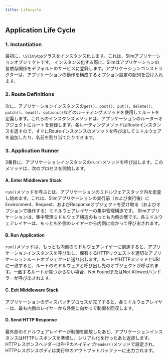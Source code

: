 ```yaml
---
title: Lifecycle
---
```


## Application Life Cycle

### 1. Instantiation

最初に、`\Slim\App`クラスをインスタンス化します。これは、Slimアプリケーションオブジェクトです。
インスタンス化する際に、Slimはアプリケーションの各依存関係をデフォルトのサービスに登録します。アプリケーションコンストラクターは、アプリケーションの動作を構成するオプション設定の配列を受け入れます。

### 2. Route Definitions

次に、アプリケーションインスタンスの`get()`、`post()`、`put()`、`delete()`、`patch()`、`head()`、`options()`などのルーティングメソッドを使用してルートを定義します。これらのインスタンスメソッドは、アプリケーションのルーターオブジェクトにルートを登録します。各ルーティングメソッドはRouteインスタンスを返すので、すぐにRouteインスタンスのメソッドを呼び出してミドルウェアを追加したり、名前を割り当てたりできます。

### 3. Application Runner

3番目に、アプリケーションインスタンスの`run()`メソッドを呼び出します。このメソッドは、次のプロセスを開始します。

#### A. Enter Middleware Stack

`run()`メソッドを呼ぶとは、アプリケーションのミドルウェアスタック内を走査し始めます。これは、Slimアプリケーションの実行前（および実行後）にEnvironment、Request、およびResponseオブジェクトを受け取る（およびオプションで操作する）ミドルウェアレイヤーの集中管理構造です。
Slimアプリケーションは、集中管理ミドルウェア構造のもっとも内側の層です。各ミドルウェアレイヤーは、もっとも外側のレイヤーから内側に向​​かって呼び出されます。

#### B. Run Application

`run()`メソッドは、もっとも内側のミドルウェアレイヤーに到達すると、アプリケーションインスタンスを呼び出し、保有するHTTPリクエストを適切なアプリケーションルートオブジェクトに送り出します。ルートがHTTPメソッドとURIに一致すると、ルートのミドルウェアと呼び出し先のオブジェクトが呼ばれます。一致するルートが見つからない場合、Not FoundまたはNot Allowedハンドラーが呼び出されます。

#### C. Exit Middleware Stack

アプリケーションのディスパッチプロセスが完了すると、各ミドルウェアレイヤーは、最も内側のレイヤーから外側に向かって制御を回収します。

#### D. Send HTTP Response

最外部のミドルウェアレイヤーが制御を開放したあと、アプリケーションインスタンスはHTTPレスポンスを準備し、シリアル化を行ったあと返却します。 
HTTPレスポンスヘッダーはPHPのネイティブ`header()`メソッドで設定され、HTTPレスポンスボディは実行中のアウトプットバッファーに出力されます。

